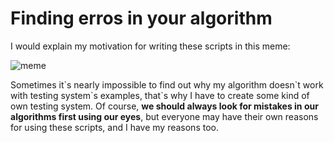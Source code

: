 # Finding erros in your algorithm

I would explain my motivation for writing these scripts in this meme:

![meme](https://github.com/vitbogit/algorithms-and-data-structures-help-scripts/assets/61887732/74e29ba6-7137-4b8c-9a4e-cb1fc3488c63)

Sometimes it\`s nearly impossible to find out why my algorithm doesn\`t work with testing system\`s examples, that`s why I have to create some kind of own testing system. Of course, **we should always look for mistakes in our algorithms first using our eyes**, but everyone may have their own reasons for using these scripts, and I have my reasons too.
